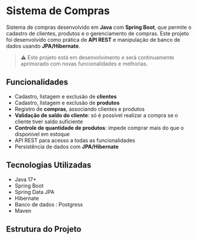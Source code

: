 # Sistema de Compras

Sistema de compras desenvolvido em **Java** com **Spring Boot**, que permite o cadastro de clientes, produtos e o gerenciamento de compras. Este projeto foi desenvolvido como prática de **API REST** e manipulação de banco de dados usando **JPA/Hibernate**.

> ⚠️ Este projeto está em desenvolvimento e será continuamente aprimorado com novas funcionalidades e melhorias.

## Funcionalidades

- Cadastro, listagem e exclusão de **clientes**  
- Cadastro, listagem e exclusão de **produtos**  
- Registro de **compras**, associando clientes e produtos  
- **Validação de saldo do cliente**: só é possível realizar a compra se o cliente tiver saldo suficiente  
- **Controle de quantidade de produtos**: impede comprar mais do que o disponível em estoque  
- API REST para acesso a todas as funcionalidades  
- Persistência de dados com **JPA/Hibernate**

## Tecnologias Utilizadas

- Java 17+
- Spring Boot
- Spring Data JPA
- Hibernate
- Banco de dados : Postgress
- Maven 

## Estrutura do Projeto
